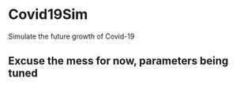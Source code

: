 # Covid19Sim
Simulate the future growth of Covid-19
## Excuse the mess for now, parameters being tuned
